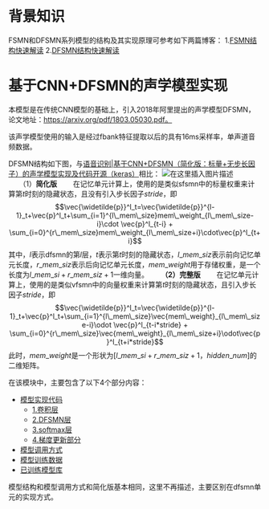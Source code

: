 # 背景知识
FSMN和DFSMN系列模型的结构及其实现原理可参考如下两篇博客：
1.[FSMN结构快速解读](https://www.cnblogs.com/machine-lyc/p/10572936.html)
2.[DFSMN结构快速解读](https://www.cnblogs.com/machine-lyc/p/10573743.html)

# 基于CNN+DFSMN的声学模型实现
本模型是在传统CNN模型的基础上，引入2018年阿里提出的声学模型DFSMN，论文地址：https://arxiv.org/pdf/1803.05030.pdf。

该声学模型使用的输入是经过fbank特征提取以后的具有16ms采样率，单声道音频数据。

DFSMN结构如下图，与[语音识别|基于CNN+DFSMN（简化版：标量+无步长因子）的声学模型实现及代码开源（keras）](https://blog.csdn.net/qq_28385535/article/details/100236023)相比：
![在这里插入图片描述](https://img-blog.csdnimg.cn/20191024104328759.png?x-oss-process=image/watermark,type_ZmFuZ3poZW5naGVpdGk,shadow_10,text_aHR0cHM6Ly9ibG9nLmNzZG4ubmV0L3FxXzI4Mzg1NTM1,size_16,color_FFFFFF,t_70)
　　（1）**简化版**
　　在记忆单元计算上，使用的是类似sfsmn中的标量权重来计算第$t$时刻的隐藏状态，且没有引入步长因子$stride$，即
$$\vec{\widetilde{p}}^l_t=\vec{\widetilde{p}}^{l-1}_t+\vec{p}^l_t+\sum_{i=1}^{l\_mem\_size}mem\_weight_{l\_mem\_size-i}\cdot \vec{p}^l_{t-i} + \sum_{i=0}^{r\_mem\_size}mem\_weight_{l\_mem\_size+i}\cdot\vec{p}^l_{t+i}$$
其中，$l$表示dfsmn的第$l$层，$t$表示第$t$时刻的隐藏状态，$l\_mem\_siz$表示前向记忆单元长度，$r\_mem\_siz$表示后向记忆单元长度，$mem\_weight$用于存储权重，是一个长度为$l\_mem\_si+r\_mem\_siz+1$一维向量。
　　**（2）完整版**
　　在记忆单元计算上，使用的是类似vfsmn中的向量权重来计算第$t$时刻的隐藏状态，且引入步长因子$stride$，即
$$\vec{\widetilde{p}}^l_t=\vec{\widetilde{p}}^{l-1}_t+\vec{p}^l_t+\sum_{i=1}^{l\_mem\_size}\vec{mem\_weight}_{l\_mem\_size-i}\odot \vec{p}^l_{t-i*stride} + \sum_{i=0}^{r\_mem\_size}\vec{mem\_weight}_{l\_mem\_size+i}\odot\vec{p}^l_{t+i*stride}$$
此时，$mem\_weight$是一个形状为$[l\_mem\_si+r\_mem\_siz+1，hidden\_num]$的二维矩阵。

在该模块中，主要包含了以下4个部分内容：
* [模型实现代码](#模型实现代码)
  * [1.卷积层](##1.卷积层)
  * [2.DFSMN层](##2.DFSMN层)
  * [3.softmax层](##3.softmax层)
  * [4.梯度更新部分](#4.梯度更新部分)
* [模型调用方式](#模型调用方式)
* [模型训练数据](#模型训练数据)
* [已训练模型库](#已训练模型库)

模型结构和模型调用方式和简化版基本相同，这里不再描述，主要区别在dfsmn单元的实现方式。